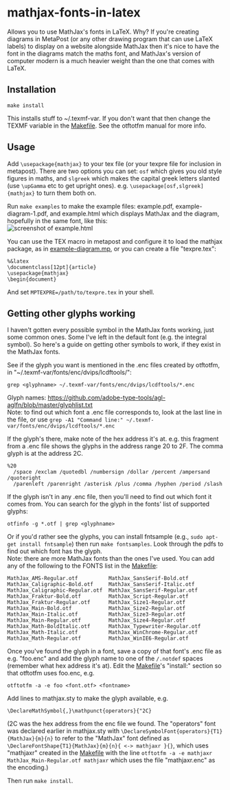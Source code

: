 # mathjax-fonts-in-latex
Allows you to use MathJax's fonts in LaTeX. Why? If you're creating diagrams in MetaPost (or any other drawing program that can use LaTeX labels) to display on a website alongside MathJax then it's nice to have the font in the diagrams match the maths font, and MathJax's version of computer modern is a much heavier weight than the one that comes with LaTeX.


## Installation
```
make install
```
This installs stuff to ~/.texmf-var. If you don't want that then change the TEXMF variable in the [Makefile](https://github.com/jennigorham/mathjax-fonts-in-latex/blob/master/Makefile). See the otftotfm manual for more info.


## Usage

Add `\usepackage{mathjax}` to your tex file (or your texpre file for inclusion in metapost). There are two options you can set: `osf` which gives you old style figures in maths, and `slgreek` which makes the capital greek letters slanted (use `\upGamma` etc to get upright ones). e.g. `\usepackage[osf,slgreek]{mathjax}` to turn them both on.

Run `make examples` to make the example files: example.pdf, example-diagram-1.pdf, and example.html which displays MathJax and the diagram, hopefully in the same font, like this:  
![screenshot of example.html](https://cloud.githubusercontent.com/assets/24600895/23346868/408814f0-fcf2-11e6-8bd5-6b651de527cc.png)

You can use the TEX macro in metapost and configure it to load the mathjax package, as in [example-diagram.mp](https://github.com/jennigorham/mathjax-fonts-in-latex/blob/master/example-diagram.mp), or you can create a file "texpre.tex":
```
%&latex
\documentclass[12pt]{article}
\usepackage{mathjax}
\begin{document}
```
And set `MPTEXPRE=/path/to/texpre.tex` in your shell.


## Getting other glyphs working

I haven't gotten every possible symbol in the MathJax fonts working, just some common ones. Some I've left in the default font (e.g. the integral symbol). So here's a guide on getting other symbols to work, if they exist in the MathJax fonts.

See if the glyph you want is mentioned in the .enc files created by otftotfm, in "~/.texmf-var/fonts/enc/dvips/lcdftools/": 
```
grep <glyphname> ~/.texmf-var/fonts/enc/dvips/lcdftools/*.enc
```
Glyph names: https://github.com/adobe-type-tools/agl-aglfn/blob/master/glyphlist.txt  
Note: to find out which font a .enc file corresponds to, look at the last line in the file, or use `grep -A1 "Command line:" ~/.texmf-var/fonts/enc/dvips/lcdftools/*.enc`

If the glyph's there, make note of the hex address it's at. e.g. this fragment from a .enc file shows the glyphs in the address range 20 to 2F. The comma glyph is at the address 2C.
```
%20
  /space /exclam /quotedbl /numbersign /dollar /percent /ampersand /quoteright
  /parenleft /parenright /asterisk /plus /comma /hyphen /period /slash
```
If the glyph isn't in any .enc file, then you'll need to find out which font it comes from. You can search for the glyph in the fonts' list of supported glyphs:
```
otfinfo -g *.otf | grep <glyphname>
```
Or if you'd rather see the glyphs, you can install fntsample (e.g., `sudo apt-get install fntsample`) then run `make fontsamples`. Look through the pdfs to find out which font has the glyph.  
Note: there are more MathJax fonts than the ones I've used. You can add any of the following to the FONTS list in the [Makefile](https://github.com/jennigorham/mathjax-fonts-in-latex/blob/master/Makefile):
```
MathJax_AMS-Regular.otf          MathJax_SansSerif-Bold.otf
MathJax_Caligraphic-Bold.otf     MathJax_SansSerif-Italic.otf
MathJax_Caligraphic-Regular.otf  MathJax_SansSerif-Regular.otf
MathJax_Fraktur-Bold.otf         MathJax_Script-Regular.otf
MathJax_Fraktur-Regular.otf      MathJax_Size1-Regular.otf
MathJax_Main-Bold.otf            MathJax_Size2-Regular.otf
MathJax_Main-Italic.otf          MathJax_Size3-Regular.otf
MathJax_Main-Regular.otf         MathJax_Size4-Regular.otf
MathJax_Math-BoldItalic.otf      MathJax_Typewriter-Regular.otf
MathJax_Math-Italic.otf          MathJax_WinChrome-Regular.otf
MathJax_Math-Regular.otf         MathJax_WinIE6-Regular.otf
```

Once you've found the glyph in a font, save a copy of that font's .enc file as e.g. "foo.enc" and add the glyph name to one of the `/.notdef` spaces (remember what hex address it's at). Edit the [Makefile](https://github.com/jennigorham/mathjax-fonts-in-latex/blob/master/Makefile)'s "install:" section so that otftotfm uses foo.enc, e.g. 
```
otftotfm -a -e foo <font.otf> <fontname>
```
Add lines to mathjax.sty to make the glyph available, e.g.
```
\DeclareMathSymbol{,}\mathpunct{operators}{"2C}
```
(2C was the hex address from the enc file we found. The "operators" font was declared earlier in mathjax.sty with `\DeclareSymbolFont{operators}{T1}{MathJax}{m}{n}` to refer to the "MathJax" font defined as `\DeclareFontShape{T1}{MathJax}{m}{n}{ <-> mathjaxr }{}`, which uses "mathjaxr" created in the [Makefile](https://github.com/jennigorham/mathjax-fonts-in-latex/blob/master/Makefile) with the line `otftotfm -a -e mathjaxr MathJax_Main-Regular.otf mathjaxr` which uses the file "mathjaxr.enc" as the encoding.)

Then run `make install`.
